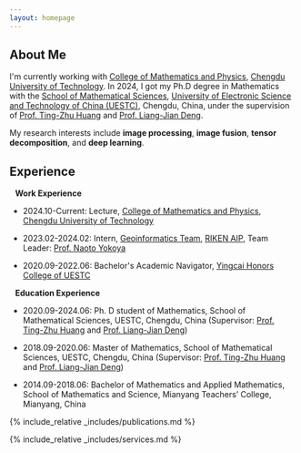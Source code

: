```yaml
---
layout: homepage
---
```

 
## About Me

I'm currently working with [College of Mathematics and Physics](https://cmp.cdut.edu.cn/), [Chengdu University of Technology](https://www.cdut.edu.cn/). In 2024, I got my Ph.D degree in Mathematics with the [School of Mathematical Sciences](https://www.math.uestc.edu.cn/), [University of Electronic Science and Technology of China (UESTC)](https://www.uestc.edu.cn/), Chengdu, China, under the supervision of [Prof. Ting-Zhu Huang](https://www.math.uestc.edu.cn/info/1081/2041.htm) and [Prof. Liang-Jian Deng](https://liangjiandeng.github.io/).

My research interests include **image processing**, **image fusion**, **tensor decomposition**, and **deep learning**.


## Experience


<h4 style="margin:0 10px 0;">Work Experience</h4>
<ul style="margin:0 0 5px;">
  <li>
    <p>2024.10-Current: Lecture, <a href="https://cmp.cdut.edu.cn/">College of Mathematics and Physics</a>, <a href="https://www.cdut.edu.cn/">Chengdu University of Technology</a> </p></li>
 
  <li>
    <p>2023.02-2024.02: Intern, <a href="https://geoinformatics2018.com/">Geoinformatics Team</a>, <a href="https://www.riken.jp/en/research/labs/aip/">RIKEN AIP</a>, Team Leader: <a href="https://naotoyokoya.com/"> Prof. Naoto Yokoya</a> </p></li>
  <li> 
    <p>2020.09-2022.06: Bachelor's Academic Navigator, <a href="https://www.yingcai.uestc.edu.cn/">Yingcai Honors College of UESTC</a></p>
  </li> </ul>
  

<h4 style="margin:0 10px 0;">Education Experience</h4> 


<ul style="margin:0 0 5px;">
  <li>
    <p>2020.09-2024.06: Ph. D student of Mathematics, School of Mathematical Sciences, UESTC, Chengdu, China (Supervisor: <a href="http://www.math.uestc.edu.cn/info/1081/2041.htm">Prof. Ting-Zhu Huang</a> and <a href="https://liangjiandeng.github.io/">Prof. Liang-Jian Deng</a>)</p> 
  </li>
  <li>
    <p>2018.09-2020.06: Master of Mathematics, School of Mathematical Sciences, UESTC, Chengdu, China (Supervisor: <a href="http://www.math.uestc.edu.cn/info/1081/2041.htm">Prof. Ting-Zhu Huang</a> and <a href="https://liangjiandeng.github.io/">Prof. Liang-Jian Deng</a>)</p>
  </li>
  <li>
    <p>2014.09-2018.06: Bachelor of Mathematics and Applied Mathematics, School of Mathematics and Science, Mianyang Teachers’ College, Mianyang, China </p></li>
</ul>




{% include_relative _includes/publications.md %}

{% include_relative _includes/services.md %}



